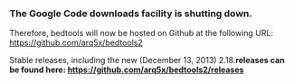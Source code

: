 ### The Google Code downloads facility is shutting down. ###
Therefore, bedtools will now be hosted on Github at the following URL: https://github.com/arq5x/bedtools2

Stable releases, including the new (December 13, 2013) 2.18.**releases can be found here: https://github.com/arq5x/bedtools2/releases**

